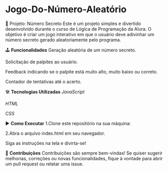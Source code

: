 # Jogo-Do-Número-Aleatório
🎯 Projeto: Número Secreto
Este é um projeto simples e divertido desenvolvido durante o curso de Lógica de Programação da Alura. O objetivo é criar um jogo interativo em que o usuário deve adivinhar um número secreto gerado aleatoriamente pelo programa.

🕹️ **Funcionalidades**
Geração aleatória de um número secreto.

Solicitação de palpites ao usuário.

Feedback indicando se o palpite está muito alto, muito baixo ou correto.

Contador de tentativas até o acerto.

🛠️ **Tecnologias Utilizadas**
*JavaScript*

*HTML*

*CSS*

▶️ **Como Executar**
1.Clone este repositório na sua máquina:

2.Abra o arquivo index.html em seu navegador.

Siga as instruções na tela e divirta-se!

🤝 **Contribuições**
Contribuições são sempre bem-vindas!
Se quiser sugerir melhorias, correções ou novas funcionalidades, fique à vontade para abrir um pull request ou relatar uma issue.
